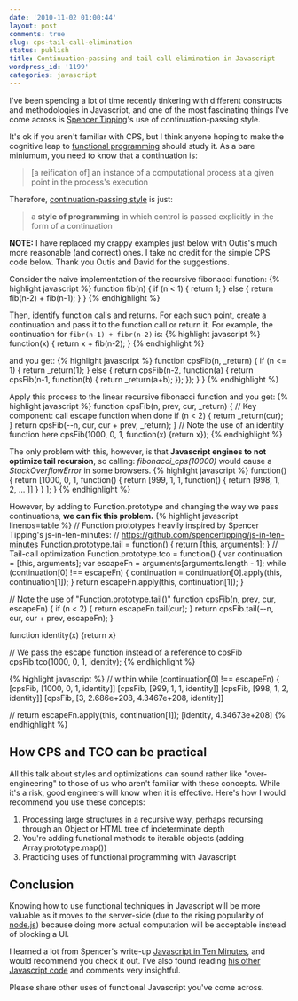 ```yaml
---
date: '2010-11-02 01:00:44'
layout: post
comments: true
slug: cps-tail-call-elimination
status: publish
title: Continuation-passing and tail call elimination in Javascript
wordpress_id: '1199'
categories: javascript
---
```


I've been spending a lot of time recently tinkering with different constructs and methodologies in Javascript, and one of the most fascinating things I've come across is [Spencer Tipping](http://spencertipping.com/blog/)'s use of continuation-passing style.

It's ok if you aren't familiar with CPS, but I think anyone hoping to make the cognitive leap to [functional programming](http://en.wikipedia.org/wiki/Functional_programming) should study it. As a bare miniumum, you need to know that a continuation is:

> [a reification of] an instance of a computational process at a given point in the process's execution

Therefore, [continuation-passing style](http://en.wikipedia.org/wiki/Continuation-passing_style) is just:

> a **style of programming** in which control is passed explicitly in the form of a continuation

**NOTE:** I have replaced my crappy examples just below with Outis's much more reasonable (and correct) ones. I take no credit for the simple CPS code below. Thank you Outis and David for the suggestions.

Consider the naive implementation of the recursive fibonacci function:
{% highlight javascript %}
function fib(n) {
    if (n < 1) {
        return 1;
    } else {
        return fib(n-2) + fib(n-1);
    }
}
{% endhighlight %}

Then, identify function calls and returns. For each such point, create a continuation and pass it to the function call or return it. For example, the continuation for `fibr(n-1) + fibr(n-2)` is:
{% highlight javascript %}
function(x) {
    return x + fib(n-2);
}
{% endhighlight %}

and you get:
{% highlight javascript %}
function cpsFib(n, _return) {
    if (n <= 1) {
        return _return(1);
    } else {
        return cpsFib(n-2, function(a) {
            return cpsFib(n-1, function(b) {
                return _return(a+b);
            });
        });
    }
}
{% endhighlight %}

Apply this process to the linear recursive fibonacci function and you get:
{% highlight javascript %}
function cpsFib(n, prev, cur, _return) {
    // Key component: call escape function when done
    if (n < 2) {
        return _return(cur);
    }
    return cpsFib(--n, cur, cur + prev, _return);
}
// Note the use of an identity function here
cpsFib(1000, 0, 1, function(x) {return x});
{% endhighlight %}

The only problem with this, however, is that **Javascript engines to not optimize tail recursion**, so calling: _fibonacci_cps(10000)_ would cause a _StackOverflowError_ in some browsers.
{% highlight javascript %}
function() {
	return [1000, 0, 1,
		function() { return [999, 1, 1,
			function() { return [998, 1, 2,
				... ]]
			}
		}
	];
}
{% endhighlight %}

However, by adding to Function.prototype and changing the way we pass continuations, **we can fix this problem.**
{% highlight javascript linenos=table %}
// Function prototypes heavily inspired by Spencer Tipping's js-in-ten-minutes:
//   https://github.com/spencertipping/js-in-ten-minutes
Function.prototype.tail = function() {
	return [this, arguments];
}
// Tail-call optimization
Function.prototype.tco = function() {
	var continuation = [this, arguments];
	var escapeFn = arguments[arguments.length - 1];
	while (continuation[0] !== escapeFn) {
		continuation = continuation[0].apply(this, continuation[1]);
	}
	return escapeFn.apply(this, continuation[1]);
}

// Note the use of "Function.prototype.tail()"
function cpsFib(n, prev, cur, escapeFn) {
	if (n < 2) {
		return escapeFn.tail(cur);
	}
	return cpsFib.tail(--n, cur, cur + prev, escapeFn);
}

function identity(x) {return x}

// We pass the escape function instead of a reference to cpsFib
cpsFib.tco(1000, 0, 1, identity);
{% endhighlight %}

{% highlight javascript %}
// within while (continuation[0] !== escapeFn) {
[cpsFib, [1000, 0, 1, identity]]
[cpsFib, [999, 1, 1, identity]]
[cpsFib, [998, 1, 2, identity]]
[cpsFib, [3, 2.686e+208, 4.3467e+208, identity]]

// return escapeFn.apply(this, continuation[1]);
[identity, 4.34673e+208]
{% endhighlight %}

## How CPS and TCO can be practical

All this talk about styles and optimizations can sound rather like "over-engineering" to those of us who aren't familiar with these concepts. While it's a risk, good engineers will know when it is effective. Here's how I would recommend you use these concepts:

  1. Processing large structures in a recursive way, perhaps recursing through an Object or HTML tree of indeterminate depth
  2. You're adding functional methods to iterable objects (adding Array.prototype.map())
  3. Practicing uses of functional programming with Javascript

## Conclusion

Knowing how to use functional techniques in Javascript will be more valuable as it moves to the server-side (due to the rising popularity of [node.js](http://nodejs.org/)) because doing more actual computation will be acceptable instead of blocking a UI.

I learned a lot from Spencer's write-up [Javascript in Ten Minutes](https://github.com/spencertipping/js-in-ten-minutes), and would recommend you check it out. I've also found reading [his other Javascript code](https://github.com/spencertipping) and comments very insightful.

Please share other uses of functional Javascript you've come across.
